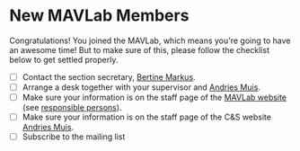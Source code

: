 # New MAVLab Members

Congratulations! You joined the MAVLab, which means you're going to have an awesome time! But to make sure of this, please follow the checklist below to get settled properly.

- [ ] Contact the section secretary, [Bertine Markus](mailo:B.M.Markus@tudelft.nl).
- [ ] Arrange a desk together with your supervisor and [Andries Muis](A.Muis@tudelft.nl).
- [ ] Make sure your information is on the staff page of the [MAVLab website](https://mavlab.tudelft.nl/people) (see [responsible persons](../responsible_persons)).
- [ ] Make sure your information is on the staff page of the C&S website [Andries Muis](mailto:A.Muis@tudelft.nl).
- [ ] Subscribe to the mailing list